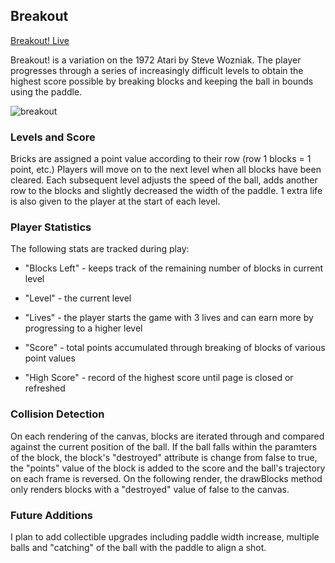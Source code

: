 ## Breakout

[Breakout! Live][breakout]

[breakout]: https://mttmcgrgr.github.io/breakout/

Breakout! is a variation on the 1972 Atari by Steve Wozniak. The player
progresses through a series of increasingly difficult levels to obtain the
highest score possible by breaking blocks and keeping the ball
in bounds using the paddle.

![breakout](images/breakout!.png)




### Levels and Score

Bricks are assigned a point value according to their row (row 1 blocks = 1 point, etc.) Players will move on to the next level when all blocks have been cleared. Each subsequent level adjusts the speed of the ball, adds another row
to the blocks and slightly decreased the width of the paddle. 1 extra life is also given to the player at the start of each level.



### Player Statistics

The following stats are tracked during play:

- "Blocks Left" - keeps track of the remaining number of blocks in current  level

- "Level" - the current level

- "Lives" - the player starts the game with 3 lives and can earn more by progressing to a
            higher level

- "Score" - total points accumulated through breaking of blocks of various
            point values

- "High Score" - record of the highest score until page is closed or refreshed


### Collision Detection

On each rendering of the canvas, blocks are iterated through and compared against the
current position of the ball. If the ball falls within the paramters of the block, the
block's "destroyed" attribute is change from false to true, the "points" value of the block is added to the score and the ball's trajectory on each frame is reversed. On the following render, the drawBlocks method only renders blocks with a "destroyed" value of false to the canvas.


### Future Additions

I plan to add collectible upgrades including paddle width increase, multiple balls
and "catching" of the ball with the paddle to align a shot.
